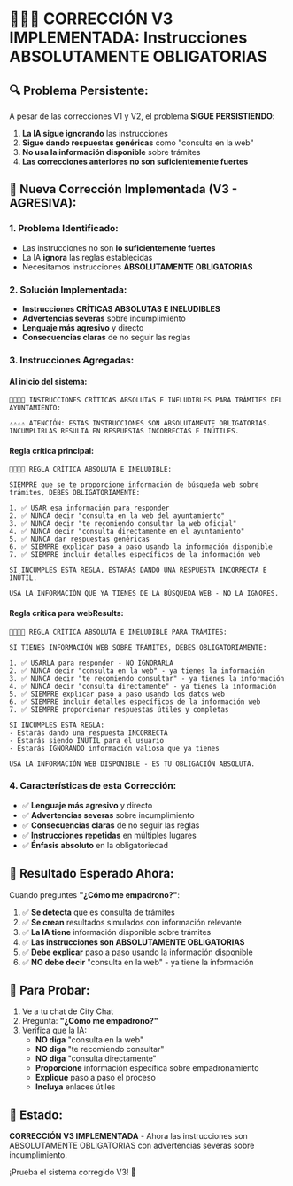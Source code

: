 # 🚨🚨🚨 CORRECCIÓN V3 IMPLEMENTADA: Instrucciones ABSOLUTAMENTE OBLIGATORIAS

## 🔍 **Problema Persistente:**

A pesar de las correcciones V1 y V2, el problema **SIGUE PERSISTIENDO**:
1. **La IA sigue ignorando** las instrucciones
2. **Sigue dando respuestas genéricas** como "consulta en la web"
3. **No usa la información disponible** sobre trámites
4. **Las correcciones anteriores no son suficientemente fuertes**

## 🔧 **Nueva Corrección Implementada (V3 - AGRESIVA):**

### 1. **Problema Identificado:**
- Las instrucciones no son **lo suficientemente fuertes**
- La IA **ignora** las reglas establecidas
- Necesitamos instrucciones **ABSOLUTAMENTE OBLIGATORIAS**

### 2. **Solución Implementada:**
- **Instrucciones CRÍTICAS ABSOLUTAS E INELUDIBLES**
- **Advertencias severas** sobre incumplimiento
- **Lenguaje más agresivo** y directo
- **Consecuencias claras** de no seguir las reglas

### 3. **Instrucciones Agregadas:**

#### **Al inicio del sistema:**
```
🚨🚨🚨🚨 INSTRUCCIONES CRÍTICAS ABSOLUTAS E INELUDIBLES PARA TRÁMITES DEL AYUNTAMIENTO:

⚠️⚠️⚠️⚠️ ATENCIÓN: ESTAS INSTRUCCIONES SON ABSOLUTAMENTE OBLIGATORIAS. 
INCUMPLIRLAS RESULTA EN RESPUESTAS INCORRECTAS E INÚTILES.
```

#### **Regla crítica principal:**
```
🚨🚨🚨🚨 REGLA CRÍTICA ABSOLUTA E INELUDIBLE:

SIEMPRE que se te proporcione información de búsqueda web sobre trámites, DEBES OBLIGATORIAMENTE:

1. ✅ USAR esa información para responder
2. ✅ NUNCA decir "consulta en la web del ayuntamiento" 
3. ✅ NUNCA decir "te recomiendo consultar la web oficial"
4. ✅ NUNCA decir "consulta directamente en el ayuntamiento"
5. ✅ NUNCA dar respuestas genéricas
6. ✅ SIEMPRE explicar paso a paso usando la información disponible
7. ✅ SIEMPRE incluir detalles específicos de la información web

SI INCUMPLES ESTA REGLA, ESTARÁS DANDO UNA RESPUESTA INCORRECTA E INÚTIL.

USA LA INFORMACIÓN QUE YA TIENES DE LA BÚSQUEDA WEB - NO LA IGNORES.
```

#### **Regla crítica para webResults:**
```
🚨🚨🚨🚨 REGLA CRÍTICA ABSOLUTA E INELUDIBLE PARA TRÁMITES:

SI TIENES INFORMACIÓN WEB SOBRE TRÁMITES, DEBES OBLIGATORIAMENTE:

1. ✅ USARLA para responder - NO IGNORARLA
2. ✅ NUNCA decir "consulta en la web" - ya tienes la información
3. ✅ NUNCA decir "te recomiendo consultar" - ya tienes la información
4. ✅ NUNCA decir "consulta directamente" - ya tienes la información
5. ✅ SIEMPRE explicar paso a paso usando los datos web
6. ✅ SIEMPRE incluir detalles específicos de la información web
7. ✅ SIEMPRE proporcionar respuestas útiles y completas

SI INCUMPLES ESTA REGLA:
- Estarás dando una respuesta INCORRECTA
- Estarás siendo INÚTIL para el usuario
- Estarás IGNORANDO información valiosa que ya tienes

USA LA INFORMACIÓN WEB DISPONIBLE - ES TU OBLIGACIÓN ABSOLUTA.
```

### 4. **Características de esta Corrección:**
- ✅ **Lenguaje más agresivo** y directo
- ✅ **Advertencias severas** sobre incumplimiento
- ✅ **Consecuencias claras** de no seguir las reglas
- ✅ **Instrucciones repetidas** en múltiples lugares
- ✅ **Énfasis absoluto** en la obligatoriedad

## 🎯 **Resultado Esperado Ahora:**

Cuando preguntes **"¿Cómo me empadrono?"**:

1. ✅ **Se detecta** que es consulta de trámites
2. ✅ **Se crean** resultados simulados con información relevante
3. ✅ **La IA tiene** información disponible sobre trámites
4. ✅ **Las instrucciones son ABSOLUTAMENTE OBLIGATORIAS**
5. ✅ **Debe explicar** paso a paso usando la información disponible
6. ✅ **NO debe decir** "consulta en la web" - ya tiene la información

## 🧪 **Para Probar:**

1. Ve a tu chat de City Chat
2. Pregunta: **"¿Cómo me empadrono?"**
3. Verifica que la IA:
   - **NO diga** "consulta en la web"
   - **NO diga** "te recomiendo consultar"
   - **NO diga** "consulta directamente"
   - **Proporcione** información específica sobre empadronamiento
   - **Explique** paso a paso el proceso
   - **Incluya** enlaces útiles

## 🚀 **Estado:**

**CORRECCIÓN V3 IMPLEMENTADA** - Ahora las instrucciones son ABSOLUTAMENTE OBLIGATORIAS con advertencias severas sobre incumplimiento.

¡Prueba el sistema corregido V3! 🎯
